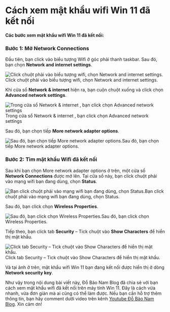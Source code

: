 # Cách xem mật khẩu wifi Win 11 đã kết nối

**Các bước xem mật khẩu wifi Win 11 đã kết nối:**

### Bước 1: Mở Network Connections

Đầu tiên, bạn click vào biểu tượng Wifi ở góc phải thanh taskbar. Sau đó, bạn chọn **Network and internet settings**.

![Click chuột phải vào biểu tượng wifi, chọn Network and internet settings.](https://dobaonamblog.com/wp-content/uploads/cach-xem-mat-khau-wifi-win-11-01-1024x143.jpg)Click chuột phải vào biểu tượng wifi, chọn Network and internet settings.

Khi cửa sổ **Network & internet** hiện ra, bạn cuộn chuột xuống và click chọn **Advanced network settings**.

![Trong cửa sổ Network & internet , bạn click chọn Advanced network settings](https://dobaonamblog.com/wp-content/uploads/cach-xem-mat-khau-wifi-win-11-02-1024x664.jpg)Trong cửa sổ Network & internet , bạn click chọn Advanced network settings

Sau đó, bạn chọn tiếp **More network adapter options**.

![Sau đó, bạn chọn tiếp More network adapter options.](https://dobaonamblog.com/wp-content/uploads/cach-xem-mat-khau-wifi-win-11-03-1024x664.jpg)Sau đó, bạn chọn tiếp More network adapter options.

### Bước 2: Tìm mật khẩu Wifi đã kết nối

Sau khi bạn chọn More network adapter options ở trên, một cửa sổ **Network Connections** được mở lên. Tại cửa sổ này, bạn click chuột phải vào mạng wifi bạn đang dùng, chọn **Status**.

![Bạn click chuột phải vào mạng wifi bạn đang dùng, chọn Status.](https://dobaonamblog.com/wp-content/uploads/cach-xem-mat-khau-wifi-win-11-04-1024x652.jpg)Bạn click chuột phải vào mạng wifi bạn đang dùng, chọn Status.

Sau đó, bạn click chọn **Wireless Properties**.

![Sau đó, bạn click chọn Wireless Properties.](https://dobaonamblog.com/wp-content/uploads/cach-xem-mat-khau-wifi-win-11-05-1024x652.jpg)Sau đó, bạn click chọn Wireless Properties.

Tiếp theo, bạn click tab **Security** – Tick chuột vào **Show Characters** để hiển thị mật khẩu.

![Click tab Security – Tick chuột vào Show Characters để hiển thị mật khẩu.](https://dobaonamblog.com/wp-content/uploads/cach-xem-mat-khau-wifi-win-11-06-1024x652.jpg)Click tab Security – Tick chuột vào Show Characters để hiển thị mật khẩu.

Và tại ảnh ở trên, mật khẩu wifi Win 11 bạn đang kết nối được hiển thị ở dòng **Network security key**.

Như vậy trong nội dung bài viết này, Đỗ Bảo Nam Blog đã chia sẻ với bạn cách xem mật khẩu wifi đã kết nối trên máy tính Win 11. Đây là cách vừa nhanh, vừa đơn giản mà ai cũng có thể làm được. Nếu bạn cần hỗ trợ thêm thông tin, bạn hãy comment dưới video trên kênh [Youtube Đỗ Bảo Nam Blog](https://youtube.com/dobaonamblog). Xin cảm ơn!